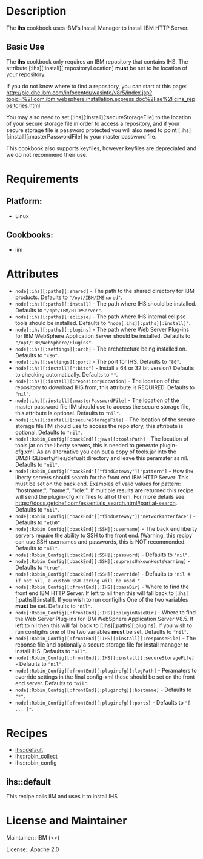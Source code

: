 # Description

The __ihs__ cookbook uses IBM's Install Manager to install IBM HTTP Server.

## Basic Use

The __ihs__ cookbook only requires an IBM repository that contains IHS. The attribute [:ihs][:install][:repositoryLocation] __must__ be set to he location of your repository.

If you do not know where to find a repository, you can start at this page: http://pic.dhe.ibm.com/infocenter/wasinfo/v8r5/index.jsp?topic=%2Fcom.ibm.websphere.installation.express.doc%2Fae%2Fcins_repositories.html


You may also need to set [:ihs][:install][:secureStorageFile] to the location of your secure storage file in order to access a repository, and if your secure storage file is password protected you will also need to point [:ihs][:install][:masterPasswordFile] to your master password file.

This cookbook also supports keyfiles, however keyfiles are depreciated and we do not recommend their use.

# Requirements

## Platform:

* Linux

## Cookbooks:

* iim

# Attributes

* `node[:ihs][:paths][:shared]` - The path to the shared directory for IBM products. Defaults to `"/opt/IBM/IMShared"`.
* `node[:ihs][:paths][:install]` - The path where IHS should be installed. Defaults to `"/opt/IBM/HTTPServer"`.
* `node[:ihs][:paths][:eclipse]` - The path where IHS internal eclipse tools should be installed. Defaults to `"node[:ihs][:paths][:install]"`.
* `node[:ihs][:paths][:plugins]` - The path where Web Server Plug-ins for IBM WebSphere Application Server should be installed. Defaults to `"/opt/IBM/WebSphere/Plugins"`.
* `node[:ihs][:settings][:arch]` - The archetecture being installed on. Defaults to `"x86"`.
* `node[:ihs][:settings][:port]` - The port for IHS. Defaults to `"80"`.
* `node[:ihs][:install][":bits"]` - Install a 64 or 32 bit version? Defaults to checking automatically. Defaults to `""`.
* `node[:ihs][:install][:repositoryLocation]` - The location of the repository to download IHS from, this attribute is REQUIRED. Defaults to `"nil"`.
* `node[:ihs][:install][:masterPasswordFile]` - The location of the master password file IIM should use to access the secure storage file, this attribute is optional. Defaults to `"nil"`.
* `node[:ihs][:install][:secureStorageFile]` - The location of the secure storage file IIM should use to access the repoistory, this attribute is optional. Defaults to `"nil"`.
* `node[:Robin_Config][:backEnd][:java][:toolsPath]` - The location of tools.jar on the liberty servers, this is needed to generate plugin-cfg.xml. As an alternative you can put a copy of tools.jar into the DMZIHSLiberty/files/defualt directory and leave this peramater as nil. Defaults to `"nil"`.
* `node[:Robin_Config]["backEnd"]["findGateway"]["pattern"]` - How the liberty servers should search for the front end IBM HTTP Server. This must be set on the back end. Examples of valid values for pattern: "hostname:<name>", "name:<chef-node-name>", "role:<chef-role>". If multiple results are returned this recipe will send the plugin-cfg.xml files to all of them. For more details see: https://docs.getchef.com/essentials_search.html#partial-search. Defaults to `"nil"`.
* `node[:Robin_Config]["backEnd"]["findGateway"]["networkInterface"]` -  Defaults to `"eth0"`.
* `node[:Robin_Config][:backEnd][:SSH][:username]` - The back end liberty servers require the ability to SSH to the front end. !Warning, this recipy can use SSH usernames and passwords, this is NOT recommended. Defaults to `"nil"`.
* `node[:Robin_Config][:backEnd][:SSH][:password]` -  Defaults to `"nil"`.
* `node[:Robin_Config][:backEnd][:SSH][:supressUnkownHostsWarning]` -  Defaults to `"true"`.
* `node[:Robin_Config][:backEnd][:SSH][:override]` -  Defaults to `"nil # if not nil, a custom SSH string will be used."`.
* `node[:Robin_Config][:frontEnd][:IHS][:baseDir]` - Where to find the front end IBM HTTP Server. If left to nil then this will fall back to [:ihs][:paths][:install]. If you wish to run configihs One of the two variables __must__ be set. Defaults to `"nil"`.
* `node[:Robin_Config][:frontEnd][:IHS][:pluginBaseDir]` - Where to find the Web Server Plug-ins for IBM WebSphere Application Server V8.5. If left to nil then this will fall back to [:ihs][:paths][:plugins]. If you wish to run configihs one of the two variables __must__ be set. Defaults to `"nil"`.
* `node[:Robin_Config][:frontEnd][:IHS][:install][:responseFile]` - The reponse file and optionally a secure storage file for install manager to install IHS. Defaults to `"nil"`.
* `node[:Robin_Config][:frontEnd][:IHS][:install][:secureStorageFile]` -  Defaults to `"nil"`.
* `node[:Robin_Config][:frontEnd][:plugincfg][:logPath]` - Peramaters to override settings in the final config-xml these should be set on the front end server. Defaults to `"nil"`.
* `node[:Robin_Config][:frontEnd][:plugincfg][:hostname]` -  Defaults to `"*"`.
* `node[:Robin_Config][:frontEnd][:plugincfg][:ports]` -  Defaults to `"[ ... ]"`.

# Recipes

* [ihs::default](#ihsdefault)
* ihs::robin_collect
* ihs::robin_config

## ihs::default

This recipe calls IIM and uses it to install IHS

# License and Maintainer

Maintainer:: IBM (<>)

License:: Apache 2.0
